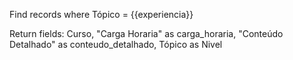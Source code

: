 Find records where
  Tópico = {{experiencia}}
  

Return fields:
  Curso,
  "Carga Horaria" as carga_horaria,
  "Conteúdo Detalhado" as conteudo_detalhado,
  Tópico as Nivel